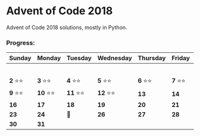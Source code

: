 # Advent of Code 2018

Advent of Code 2018 solutions, mostly in Python.

### Progress:

Sunday | Monday | Tuesday | Wednesday | Thursday | Friday | Saturday
------- | -------| ------- | ------- | -------| -------| -------
   |   |   |   |   |   |  |   **1**  :star::star:
 **2** :star::star: | **3**  :star::star:  | **4**  :star::star:  | **5**  :star::star: | **6**  :star::star: | **7**  :star::star:  | **8**  :star::star: 
 **9** :star::star: | **10** :star::star: | **11**  :star::star:| **12** :star::star: | **13** | **14** | **15** 
 **16** | **17** | **18** | **19** | **20** | **21** | **22**  
 **23** | **24** | :christmas_tree: | **26** | **27** | **28** | **29** 
 **30** | **31** |   |   |   |   |   
